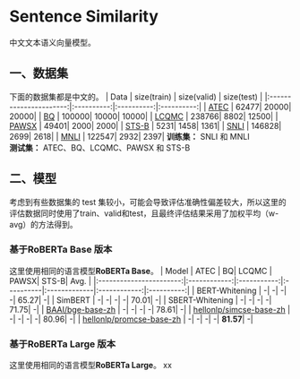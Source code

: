 # Sentence Similarity
中文文本语义向量模型。


## 一、数据集
下面的数据集都是中文的。
|          Data          | size(train) | size(valid) | size(test) |
|:----------------------:|:----------:|:----------:|:----------:|
|   [ATEC](https://link.zhihu.com/?target=https%3A//pan.baidu.com/s/1gmnyz9emqOXwaHhSM9CCUA%3Fpwd%3Db17c)   |  62477|  20000|  20000|
|   [BQ](https://link.zhihu.com/?target=https%3A//pan.baidu.com/s/1M-e01yyy5NacVPrph9fbaQ%3Fpwd%3Dtis9)     | 100000|  10000|  10000|
|   [LCQMC](https://pan.baidu.com/s/16DfE7fHrCkk4e8a2j3SYUg?pwd=bc8w )                                      | 238766|   8802|  12500|
|   [PAWSX](https://link.zhihu.com/?target=https%3A//pan.baidu.com/s/1ox0tJY3ZNbevHDeAqDBOPQ%3Fpwd%3Dmgjn)  |  49401|   2000|   2000|
|   [STS-B](https://link.zhihu.com/?target=https%3A//pan.baidu.com/s/10yfKfTtcmLQ70-jzHIln1A%3Fpwd%3Dgf8y)  |   5231|   1458|   1361|
|   [SNLI](https://link.zhihu.com/?target=https%3A//pan.baidu.com/s/1NOgA7JwWghiauwGAUvcm7w%3Fpwd%3Ds75v)   | 146828|   2699|   2618|
|   [MNLI](https://link.zhihu.com/?target=https%3A//pan.baidu.com/s/1xjZKtWk3MAbJ6HX4pvXJ-A%3Fpwd%3D2kte)   | 122547|   2932|   2397|
**训练集：** SNLI 和 MNLI  
**测试集：** ATEC、BQ、LCQMC、PAWSX 和 STS-B  


## 二、模型
考虑到有些数据集的 test 集较小，可能会导致评估准确性偏差较大，所以这里的评估数据同时使用了train、valid和test，且最终评估结果采用了加权平均（w-avg）的方法得到。

### 基于RoBERTa Base 版本
这里使用相同的语言模型**RoBERTa Base**。
|          Model          |  ATEC | BQ| LCQMC | PAWSX| STS-B| Avg. |
|:-----------------------:|:------------:|:-----------:|:----------|:-------------|:------------:|:----------:|
|  BERT-Whitening  | -| -| -| -| 65.27| -|
|  SimBERT   | -| -| -| -| 70.01| -|
|  SBERT-Whitening  | -| -| -| -| 71.75| -|
|  [BAAI/bge-base-zh](https://huggingface.co/BAAI/bge-base-zh)  | -| -| -| -| 78.61| -|
|  [hellonlp/simcse-base-zh](https://huggingface.co/hellonlp/simcse-roberta-base-zh)  | -| -| -| -| 80.96| -|
|  [hellonlp/promcse-base-zh](https://huggingface.co/hellonlp/promcse-bert-base-zh)  | -| -| -| -| **81.57**| -|


### 基于RoBERTa Large 版本
这里使用相同的语言模型**RoBERTa Large**。
xx



